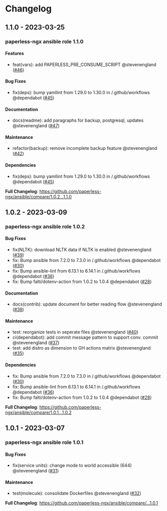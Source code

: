 # Changelog

## 1.1.0 - 2023-03-25

### paperless-ngx ansible role 1.1.0

#### Features

- feat(vars): add PAPERLESS_PRE_CONSUME_SCRIPT @stevenengland ([#46](https://github.com/paperless-ngx/ansible/pull/46))

#### Bug Fixes

- fix(deps): bump yamllint from 1.29.0 to 1.30.0 in /.github/workflows @dependabot ([#45](https://github.com/paperless-ngx/ansible/pull/45))

#### Documentation

- docs(readme): add paragraphs for backup, postgresql, updates @stevenengland ([#47](https://github.com/paperless-ngx/ansible/pull/47))

#### Maintenance

- refactor(backup): remove incomplete backup feature @stevenengland ([#42](https://github.com/paperless-ngx/ansible/pull/42))

#### Dependencies

- fix(deps): bump yamllint from 1.29.0 to 1.30.0 in /.github/workflows @dependabot ([#45](https://github.com/paperless-ngx/ansible/pull/45))

**Full Changelog**: https://github.com/paperless-ngx/ansible/compare/1.0.2...1.1.0

## 1.0.2 - 2023-03-09

### paperless-ngx ansible role 1.0.2

#### Bug Fixes

- fix(NLTK): download NLTK data if NLTK is enabled @stevenengland ([#39](https://github.com/paperless-ngx/ansible/pull/39))
- fix: Bump ansible from 7.2.0 to 7.3.0 in /.github/workflows @dependabot ([#30](https://github.com/paperless-ngx/ansible/pull/30))
- fix: Bump ansible-lint from 6.13.1 to 6.14.1 in /.github/workflows @dependabot ([#36](https://github.com/paperless-ngx/ansible/pull/36))
- fix: Bump falti/dotenv-action from 1.0.2 to 1.0.4 @dependabot ([#28](https://github.com/paperless-ngx/ansible/pull/28))

#### Documentation

- docs(contrib): update document for better reading flow @stevenengland ([#38](https://github.com/paperless-ngx/ansible/pull/38))

#### Maintenance

- test: reorganize tests in seperate files @stevenengland ([#40](https://github.com/paperless-ngx/ansible/pull/40))
- ci(dependabot): add commit message pattern to support conv. commit @stevenengland ([#37](https://github.com/paperless-ngx/ansible/pull/37))
- test: add distro as dimension to GH actions matrix @stevenengland ([#35](https://github.com/paperless-ngx/ansible/pull/35))

#### Dependencies

- fix: Bump ansible from 7.2.0 to 7.3.0 in /.github/workflows @dependabot ([#30](https://github.com/paperless-ngx/ansible/pull/30))
- fix: Bump ansible-lint from 6.13.1 to 6.14.1 in /.github/workflows @dependabot ([#36](https://github.com/paperless-ngx/ansible/pull/36))
- fix: Bump falti/dotenv-action from 1.0.2 to 1.0.4 @dependabot ([#28](https://github.com/paperless-ngx/ansible/pull/28))

**Full Changelog**: https://github.com/paperless-ngx/ansible/compare/1.0.1...1.0.2

## 1.0.1 - 2023-03-07

### paperless-ngx ansible role 1.0.1

#### Bug Fixes

- fix(service units): change mode to world accessible (644) @stevenengland ([#31](https://github.com/paperless-ngx/ansible/pull/31))

#### Maintenance

- test(molecule): consolidate Dockerfiles @stevenengland ([#32](https://github.com/paperless-ngx/ansible/pull/32))

**Full Changelog**: https://github.com/paperless-ngx/ansible/compare/...1.0.1

